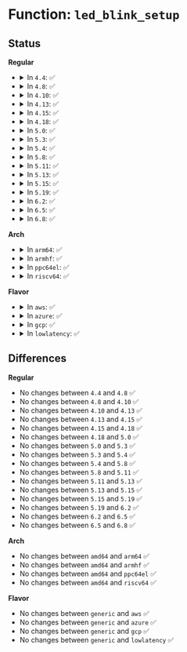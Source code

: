 # Function: <code>led_blink_setup</code>

## Status
<b>Regular</b>
<ul>
<li>
<details>
<summary>In <code>4.4</code>: ✅</summary>

```c
void led_blink_setup(struct led_classdev *led_cdev, long unsigned int *delay_on, long unsigned int *delay_off);
```

**Collision:** Unique Static

**Inline:** No

**Transformation:** False

**Instances:**

```
In drivers/leds/led-core.c (ffffffff816cd930)
Location: drivers/leds/led-core.c:123
Inline: False
Direct callers:
  - drivers/leds/led-core.c:led_blink_set_oneshot
  - drivers/leds/led-core.c:led_blink_set
```
**Symbols:**

```
ffffffff816cd930-ffffffff816cda18: led_blink_setup (STB_LOCAL)
```
</details>
</li>
<li>
<details>
<summary>In <code>4.8</code>: ✅</summary>

```c
void led_blink_setup(struct led_classdev *led_cdev, long unsigned int *delay_on, long unsigned int *delay_off);
```

**Collision:** Unique Static

**Inline:** No

**Transformation:** False

**Instances:**

```
In drivers/leds/led-core.c (ffffffff81730be0)
Location: drivers/leds/led-core.c:160
Inline: False
Direct callers:
  - drivers/leds/led-core.c:led_blink_set_oneshot
  - drivers/leds/led-core.c:led_blink_set
```
**Symbols:**

```
ffffffff81730be0-ffffffff81730cd3: led_blink_setup (STB_LOCAL)
```
</details>
</li>
<li>
<details>
<summary>In <code>4.10</code>: ✅</summary>

```c
void led_blink_setup(struct led_classdev *led_cdev, long unsigned int *delay_on, long unsigned int *delay_off);
```

**Collision:** Unique Static

**Inline:** No

**Transformation:** False

**Instances:**

```
In drivers/leds/led-core.c (ffffffff81763b90)
Location: drivers/leds/led-core.c:161
Inline: False
Direct callers:
  - drivers/leds/led-core.c:led_blink_set
```
**Symbols:**

```
ffffffff81763b90-ffffffff81763c83: led_blink_setup (STB_LOCAL)
```
</details>
</li>
<li>
<details>
<summary>In <code>4.13</code>: ✅</summary>

```c
void led_blink_setup(struct led_classdev *led_cdev, long unsigned int *delay_on, long unsigned int *delay_off);
```

**Collision:** Unique Static

**Inline:** No

**Transformation:** False

**Instances:**

```
In drivers/leds/led-core.c (ffffffff81782190)
Location: drivers/leds/led-core.c:161
Inline: False
Direct callers:
  - drivers/leds/led-core.c:led_blink_set
```
**Symbols:**

```
ffffffff81782190-ffffffff81782283: led_blink_setup (STB_LOCAL)
```
</details>
</li>
<li>
<details>
<summary>In <code>4.15</code>: ✅</summary>

```c
void led_blink_setup(struct led_classdev *led_cdev, long unsigned int *delay_on, long unsigned int *delay_off);
```

**Collision:** Unique Static

**Inline:** No

**Transformation:** False

**Instances:**

```
In drivers/leds/led-core.c (ffffffff817f8530)
Location: drivers/leds/led-core.c:161
Inline: False
Direct callers:
  - drivers/leds/led-core.c:led_blink_set
```
**Symbols:**

```
ffffffff817f8530-ffffffff817f8626: led_blink_setup (STB_LOCAL)
```
</details>
</li>
<li>
<details>
<summary>In <code>4.18</code>: ✅</summary>

```c
void led_blink_setup(struct led_classdev *led_cdev, long unsigned int *delay_on, long unsigned int *delay_off);
```

**Collision:** Unique Static

**Inline:** No

**Transformation:** False

**Instances:**

```
In drivers/leds/led-core.c (ffffffff81841b30)
Location: drivers/leds/led-core.c:161
Inline: False
Direct callers:
  - drivers/leds/led-core.c:led_blink_set_oneshot
  - drivers/leds/led-core.c:led_blink_set_oneshot
  - drivers/leds/led-core.c:led_blink_set
```
**Symbols:**

```
ffffffff81841b30-ffffffff81841c22: led_blink_setup (STB_LOCAL)
```
</details>
</li>
<li>
<details>
<summary>In <code>5.0</code>: ✅</summary>

```c
void led_blink_setup(struct led_classdev *led_cdev, long unsigned int *delay_on, long unsigned int *delay_off);
```

**Collision:** Unique Static

**Inline:** No

**Transformation:** False

**Instances:**

```
In drivers/leds/led-core.c (ffffffff8186da50)
Location: drivers/leds/led-core.c:161
Inline: False
Direct callers:
  - drivers/leds/led-core.c:led_blink_set_oneshot
  - drivers/leds/led-core.c:led_blink_set_oneshot
  - drivers/leds/led-core.c:led_blink_set
```
**Symbols:**

```
ffffffff8186da50-ffffffff8186db48: led_blink_setup (STB_LOCAL)
```
</details>
</li>
<li>
<details>
<summary>In <code>5.3</code>: ✅</summary>

```c
void led_blink_setup(struct led_classdev *led_cdev, long unsigned int *delay_on, long unsigned int *delay_off);
```

**Collision:** Unique Static

**Inline:** No

**Transformation:** False

**Instances:**

```
In drivers/leds/led-core.c (ffffffff818b1cf0)
Location: drivers/leds/led-core.c:159
Inline: False
Direct callers:
  - drivers/leds/led-core.c:led_blink_set_oneshot
  - drivers/leds/led-core.c:led_blink_set_oneshot
  - drivers/leds/led-core.c:led_blink_set
```
**Symbols:**

```
ffffffff818b1cf0-ffffffff818b1e00: led_blink_setup (STB_LOCAL)
```
</details>
</li>
<li>
<details>
<summary>In <code>5.4</code>: ✅</summary>

```c
void led_blink_setup(struct led_classdev *led_cdev, long unsigned int *delay_on, long unsigned int *delay_off);
```

**Collision:** Unique Static

**Inline:** No

**Transformation:** False

**Instances:**

```
In drivers/leds/led-core.c (ffffffff818e44a0)
Location: drivers/leds/led-core.c:173
Inline: False
Direct callers:
  - drivers/leds/led-core.c:led_blink_set_oneshot
  - drivers/leds/led-core.c:led_blink_set_oneshot
  - drivers/leds/led-core.c:led_blink_set
```
**Symbols:**

```
ffffffff818e44a0-ffffffff818e45b0: led_blink_setup (STB_LOCAL)
```
</details>
</li>
<li>
<details>
<summary>In <code>5.8</code>: ✅</summary>

```c
void led_blink_setup(struct led_classdev *led_cdev, long unsigned int *delay_on, long unsigned int *delay_off);
```

**Collision:** Unique Static

**Inline:** No

**Transformation:** False

**Instances:**

```
In drivers/leds/led-core.c (ffffffff819b7560)
Location: drivers/leds/led-core.c:173
Inline: False
Direct callers:
  - drivers/leds/led-core.c:led_blink_set
```
**Symbols:**

```
ffffffff819b7560-ffffffff819b7642: led_blink_setup (STB_LOCAL)
```
</details>
</li>
<li>
<details>
<summary>In <code>5.11</code>: ✅</summary>

```c
void led_blink_setup(struct led_classdev *led_cdev, long unsigned int *delay_on, long unsigned int *delay_off);
```

**Collision:** Unique Static

**Inline:** No

**Transformation:** False

**Instances:**

```
In drivers/leds/led-core.c (ffffffff819b9a60)
Location: drivers/leds/led-core.c:175
Inline: False
Direct callers:
  - drivers/leds/led-core.c:led_blink_set
```
**Symbols:**

```
ffffffff819b9a60-ffffffff819b9b42: led_blink_setup (STB_LOCAL)
```
</details>
</li>
<li>
<details>
<summary>In <code>5.13</code>: ✅</summary>

```c
void led_blink_setup(struct led_classdev *led_cdev, long unsigned int *delay_on, long unsigned int *delay_off);
```

**Collision:** Unique Static

**Inline:** No

**Transformation:** False

**Instances:**

```
In drivers/leds/led-core.c (ffffffff8199e350)
Location: drivers/leds/led-core.c:173
Inline: False
Direct callers:
  - drivers/leds/led-core.c:led_blink_set
```
**Symbols:**

```
ffffffff8199e350-ffffffff8199e432: led_blink_setup (STB_LOCAL)
```
</details>
</li>
<li>
<details>
<summary>In <code>5.15</code>: ✅</summary>

```c
void led_blink_setup(struct led_classdev *led_cdev, long unsigned int *delay_on, long unsigned int *delay_off);
```

**Collision:** Unique Static

**Inline:** No

**Transformation:** False

**Instances:**

```
In drivers/leds/led-core.c (ffffffff81a4afd0)
Location: drivers/leds/led-core.c:173
Inline: False
Direct callers:
  - drivers/leds/led-core.c:led_blink_set
```
**Symbols:**

```
ffffffff81a4afd0-ffffffff81a4b0b2: led_blink_setup (STB_LOCAL)
```
</details>
</li>
<li>
<details>
<summary>In <code>5.19</code>: ✅</summary>

```c
void led_blink_setup(struct led_classdev *led_cdev, long unsigned int *delay_on, long unsigned int *delay_off);
```

**Collision:** Unique Static

**Inline:** No

**Transformation:** False

**Instances:**

```
In drivers/leds/led-core.c (ffffffff81bb9480)
Location: drivers/leds/led-core.c:173
Inline: False
Direct callers:
  - drivers/leds/led-core.c:led_blink_set_oneshot
  - drivers/leds/led-core.c:led_blink_set_oneshot
  - drivers/leds/led-core.c:led_blink_set
```
**Symbols:**

```
ffffffff81bb9480-ffffffff81bb95af: led_blink_setup (STB_LOCAL)
```
</details>
</li>
<li>
<details>
<summary>In <code>6.2</code>: ✅</summary>

```c
void led_blink_setup(struct led_classdev *led_cdev, long unsigned int *delay_on, long unsigned int *delay_off);
```

**Collision:** Unique Static

**Inline:** No

**Transformation:** False

**Instances:**

```
In drivers/leds/led-core.c (ffffffff81d5e770)
Location: drivers/leds/led-core.c:173
Inline: False
Direct callers:
  - drivers/leds/led-core.c:led_blink_set_oneshot
  - drivers/leds/led-core.c:led_blink_set_oneshot
  - drivers/leds/led-core.c:led_blink_set
```
**Symbols:**

```
ffffffff81d5e770-ffffffff81d5e89f: led_blink_setup (STB_LOCAL)
```
</details>
</li>
<li>
<details>
<summary>In <code>6.5</code>: ✅</summary>

```c
void led_blink_setup(struct led_classdev *led_cdev, long unsigned int *delay_on, long unsigned int *delay_off);
```

**Collision:** Unique Static

**Inline:** No

**Transformation:** False

**Instances:**

```
In drivers/leds/led-core.c (ffffffff81dc94e0)
Location: drivers/leds/led-core.c:197
Inline: False
Direct callers:
  - drivers/leds/led-core.c:led_blink_set_oneshot
  - drivers/leds/led-core.c:led_blink_set_oneshot
  - drivers/leds/led-core.c:led_blink_set
```
**Symbols:**

```
ffffffff81dc94e0-ffffffff81dc9633: led_blink_setup (STB_LOCAL)
```
</details>
</li>
<li>
<details>
<summary>In <code>6.8</code>: ✅</summary>

```c
void led_blink_setup(struct led_classdev *led_cdev, long unsigned int *delay_on, long unsigned int *delay_off);
```

**Collision:** Unique Static

**Inline:** No

**Transformation:** False

**Instances:**

```
In drivers/leds/led-core.c (ffffffff81e81f90)
Location: drivers/leds/led-core.c:202
Inline: False
Direct callers:
  - drivers/leds/led-core.c:led_blink_set_oneshot
  - drivers/leds/led-core.c:led_blink_set_oneshot
  - drivers/leds/led-core.c:led_blink_set
```
**Symbols:**

```
ffffffff81e81f90-ffffffff81e820e3: led_blink_setup (STB_LOCAL)
```
</details>
</li>
</ul>
<b>Arch</b>
<ul>
<li>
<details>
<summary>In <code>arm64</code>: ✅</summary>

```c
void led_blink_setup(struct led_classdev *led_cdev, long unsigned int *delay_on, long unsigned int *delay_off);
```

**Collision:** Unique Static

**Inline:** No

**Transformation:** False

**Instances:**

```
In drivers/leds/led-core.c (ffff800010b48bf0)
Location: drivers/leds/led-core.c:173
Inline: False
Direct callers:
  - drivers/leds/led-core.c:led_blink_set
  - drivers/leds/led-core.c:led_blink_set
```
**Symbols:**

```
ffff800010b48bf0-ffff800010b48d30: led_blink_setup (STB_LOCAL)
```
</details>
</li>
<li>
<details>
<summary>In <code>armhf</code>: ✅</summary>

```c
void led_blink_setup(struct led_classdev *led_cdev, long unsigned int *delay_on, long unsigned int *delay_off);
```

**Collision:** Unique Static

**Inline:** No

**Transformation:** False

**Instances:**

```
In drivers/leds/led-core.c (c0c3265c)
Location: drivers/leds/led-core.c:173
Inline: False
Direct callers:
  - drivers/leds/led-core.c:led_blink_set
```
**Symbols:**

```
c0c3265c-c0c32760: led_blink_setup (STB_LOCAL)
```
</details>
</li>
<li>
<details>
<summary>In <code>ppc64el</code>: ✅</summary>

```c
void led_blink_setup(struct led_classdev *led_cdev, long unsigned int *delay_on, long unsigned int *delay_off);
```

**Collision:** Unique Static

**Inline:** No

**Transformation:** False

**Instances:**

```
In drivers/leds/led-core.c (c000000000c3d4b0)
Location: drivers/leds/led-core.c:173
Inline: False
Direct callers:
  - drivers/leds/led-core.c:led_blink_set_oneshot
  - drivers/leds/led-core.c:led_blink_set_oneshot
  - drivers/leds/led-core.c:led_blink_set
```
**Symbols:**

```
c000000000c3d4b0-c000000000c3d67c: led_blink_setup (STB_LOCAL)
```
</details>
</li>
<li>
<details>
<summary>In <code>riscv64</code>: ✅</summary>

```c
void led_blink_setup(struct led_classdev *led_cdev, long unsigned int *delay_on, long unsigned int *delay_off);
```

**Collision:** Unique Static

**Inline:** No

**Transformation:** False

**Instances:**

```
In drivers/leds/led-core.c (ffffffe00071c8a2)
Location: drivers/leds/led-core.c:173
Inline: False
Direct callers:
  - drivers/leds/led-core.c:led_blink_set_oneshot
  - drivers/leds/led-core.c:led_blink_set
```
**Symbols:**

```
ffffffe00071c8a2-ffffffe00071c9a0: led_blink_setup (STB_LOCAL)
```
</details>
</li>
</ul>
<b>Flavor</b>
<ul>
<li>
<details>
<summary>In <code>aws</code>: ✅</summary>

```c
void led_blink_setup(struct led_classdev *led_cdev, long unsigned int *delay_on, long unsigned int *delay_off);
```

**Collision:** Unique Static

**Inline:** No

**Transformation:** False

**Instances:**

```
In drivers/leds/led-core.c (ffffffff81887e60)
Location: drivers/leds/led-core.c:173
Inline: False
Direct callers:
  - drivers/leds/led-core.c:led_blink_set_oneshot
  - drivers/leds/led-core.c:led_blink_set_oneshot
  - drivers/leds/led-core.c:led_blink_set
```
**Symbols:**

```
ffffffff81887e60-ffffffff81887f70: led_blink_setup (STB_LOCAL)
```
</details>
</li>
<li>
<details>
<summary>In <code>azure</code>: ✅</summary>

```c
void led_blink_setup(struct led_classdev *led_cdev, long unsigned int *delay_on, long unsigned int *delay_off);
```

**Collision:** Unique Static

**Inline:** No

**Transformation:** False

**Instances:**

```
In drivers/leds/led-core.c (ffffffff8183f7e0)
Location: drivers/leds/led-core.c:173
Inline: False
Direct callers:
  - drivers/leds/led-core.c:led_blink_set_oneshot
  - drivers/leds/led-core.c:led_blink_set_oneshot
  - drivers/leds/led-core.c:led_blink_set
```
**Symbols:**

```
ffffffff8183f7e0-ffffffff8183f8f0: led_blink_setup (STB_LOCAL)
```
</details>
</li>
<li>
<details>
<summary>In <code>gcp</code>: ✅</summary>

```c
void led_blink_setup(struct led_classdev *led_cdev, long unsigned int *delay_on, long unsigned int *delay_off);
```

**Collision:** Unique Static

**Inline:** No

**Transformation:** False

**Instances:**

```
In drivers/leds/led-core.c (ffffffff818d9300)
Location: drivers/leds/led-core.c:173
Inline: False
Direct callers:
  - drivers/leds/led-core.c:led_blink_set_oneshot
  - drivers/leds/led-core.c:led_blink_set_oneshot
  - drivers/leds/led-core.c:led_blink_set
```
**Symbols:**

```
ffffffff818d9300-ffffffff818d9410: led_blink_setup (STB_LOCAL)
```
</details>
</li>
<li>
<details>
<summary>In <code>lowlatency</code>: ✅</summary>

```c
void led_blink_setup(struct led_classdev *led_cdev, long unsigned int *delay_on, long unsigned int *delay_off);
```

**Collision:** Unique Static

**Inline:** No

**Transformation:** False

**Instances:**

```
In drivers/leds/led-core.c (ffffffff818f5e20)
Location: drivers/leds/led-core.c:173
Inline: False
Direct callers:
  - drivers/leds/led-core.c:led_blink_set_oneshot
  - drivers/leds/led-core.c:led_blink_set_oneshot
  - drivers/leds/led-core.c:led_blink_set
```
**Symbols:**

```
ffffffff818f5e20-ffffffff818f5f30: led_blink_setup (STB_LOCAL)
```
</details>
</li>
</ul>

## Differences
<b>Regular</b>
<ul>
<li>
No changes between <code>4.4</code> and <code>4.8</code> ✅
</li>
<li>
No changes between <code>4.8</code> and <code>4.10</code> ✅
</li>
<li>
No changes between <code>4.10</code> and <code>4.13</code> ✅
</li>
<li>
No changes between <code>4.13</code> and <code>4.15</code> ✅
</li>
<li>
No changes between <code>4.15</code> and <code>4.18</code> ✅
</li>
<li>
No changes between <code>4.18</code> and <code>5.0</code> ✅
</li>
<li>
No changes between <code>5.0</code> and <code>5.3</code> ✅
</li>
<li>
No changes between <code>5.3</code> and <code>5.4</code> ✅
</li>
<li>
No changes between <code>5.4</code> and <code>5.8</code> ✅
</li>
<li>
No changes between <code>5.8</code> and <code>5.11</code> ✅
</li>
<li>
No changes between <code>5.11</code> and <code>5.13</code> ✅
</li>
<li>
No changes between <code>5.13</code> and <code>5.15</code> ✅
</li>
<li>
No changes between <code>5.15</code> and <code>5.19</code> ✅
</li>
<li>
No changes between <code>5.19</code> and <code>6.2</code> ✅
</li>
<li>
No changes between <code>6.2</code> and <code>6.5</code> ✅
</li>
<li>
No changes between <code>6.5</code> and <code>6.8</code> ✅
</li>
</ul>
<b>Arch</b>
<ul>
<li>
No changes between <code>amd64</code> and <code>arm64</code> ✅
</li>
<li>
No changes between <code>amd64</code> and <code>armhf</code> ✅
</li>
<li>
No changes between <code>amd64</code> and <code>ppc64el</code> ✅
</li>
<li>
No changes between <code>amd64</code> and <code>riscv64</code> ✅
</li>
</ul>
<b>Flavor</b>
<ul>
<li>
No changes between <code>generic</code> and <code>aws</code> ✅
</li>
<li>
No changes between <code>generic</code> and <code>azure</code> ✅
</li>
<li>
No changes between <code>generic</code> and <code>gcp</code> ✅
</li>
<li>
No changes between <code>generic</code> and <code>lowlatency</code> ✅
</li>
</ul>
